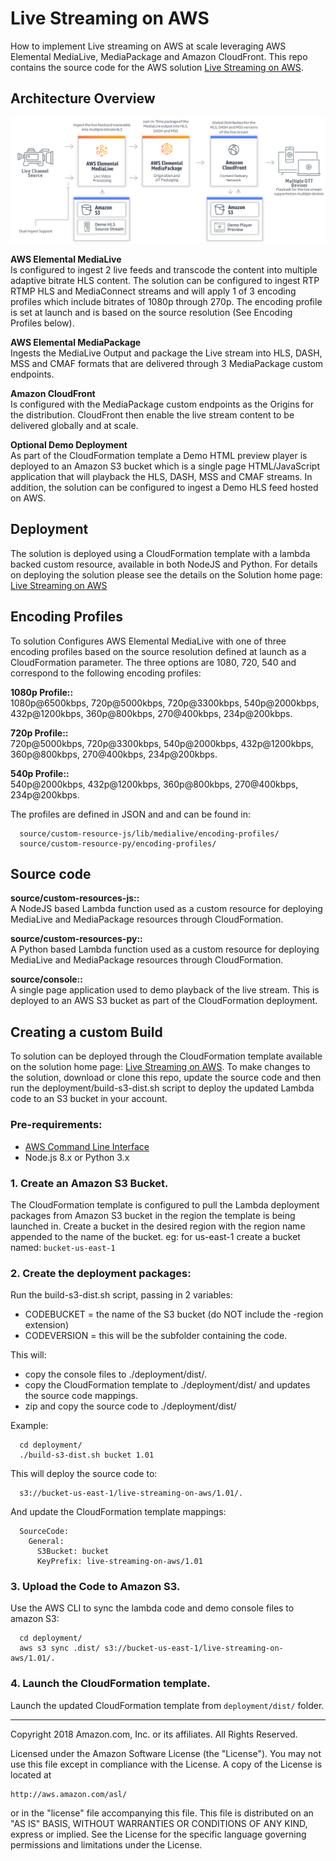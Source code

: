 # Live Streaming on AWS

How to implement Live streaming on AWS  at scale leveraging AWS Elemental MediaLive,  MediaPackage and Amazon CloudFront. This repo contains the source code for the AWS solution [Live Streaming on AWS](https://aws.amazon.com/solutions/live-streaming-on-aws/).

## Architecture Overview

![Architecture](architecture.png)

**AWS Elemental MediaLive**<br/>
Is configured to ingest 2 live feeds and transcode the content into multiple adaptive bitrate HLS content.  The solution can be configured to ingest RTP RTMP HLS and MediaConnect streams and will apply 1 of 3 encoding profiles which include bitrates of 1080p through 270p. The encoding profile is set at launch and is based on the source resolution (See Encoding Profiles below).

**AWS Elemental MediaPackage**<br/>
Ingests the MediaLive Output and package the Live stream into HLS, DASH, MSS and CMAF formats that are delivered through 3 MediaPackage custom endpoints.

**Amazon CloudFront**<br/>
Is configured with the MediaPackage custom endpoints as the Origins for the distribution. CloudFront then enable the live stream content to be delivered globally and at scale.

**Optional Demo Deployment**<br/>
As part of the CloudFormation template a Demo HTML preview player is deployed to an Amazon S3 bucket which is a single page HTML/JavaScript application that will playback the HLS, DASH, MSS and CMAF streams. In addition, the solution can be configured to ingest a Demo HLS feed hosted on AWS.   


## Deployment
The solution is deployed using a CloudFormation template with a lambda backed custom resource, available in both NodeJS and Python.
For details on deploying the solution please see the details on the Solution home page:  [Live Streaming on AWS](https://aws.amazon.com/solutions/live-streaming-on-aws/)

## Encoding Profiles
To solution Configures AWS Elemental MediaLive with one of three encoding profiles based on the source resolution defined at launch as a CloudFormation parameter. The three options are 1080, 720, 540 and correspond to the following encoding profiles:

**1080p Profile::**<br/>
1080p@6500kbps, 720p@5000kbps, 720p@3300kbps, 540p@2000kbps, 432p@1200kbps, 360p@800kbps, 270@400kbps, 234p@200kbps.

**720p Profile::**<br/>
720p@5000kbps, 720p@3300kbps, 540p@2000kbps, 432p@1200kbps, 360p@800kbps, 270@400kbps, 234p@200kbps.

**540p Profile::**<br/>
 540p@2000kbps, 432p@1200kbps, 360p@800kbps, 270@400kbps, 234p@200kbps.

The profiles are defined in JSON and and can be found in:
```
  source/custom-resource-js/lib/medialive/encoding-profiles/
  source/custom-resource-py/encoding-profiles/
```

## Source code

**source/custom-resources-js::**<br/>
A NodeJS based  Lambda function used as a custom resource for deploying MediaLive and MediaPackage resources through CloudFormation.

**source/custom-resources-py::**<br/>
A Python based  Lambda function used as a custom resource for deploying MediaLive and MediaPackage resources through CloudFormation.

**source/console::**<br/>
A single page application used to demo playback of the live stream. This is deployed to an AWS S3 bucket as part of the CloudFormation deployment.


## Creating a custom Build
To solution can be deployed through the CloudFormation template available on the solution home page: [Live Streaming on AWS](https://aws.amazon.com/solutions/live-streaming-on-aws/).
 To make changes to the solution, download or clone this repo, update the source code and then run the deployment/build-s3-dist.sh script to deploy the updated Lambda code to an S3 bucket in your account.

### Pre-requirements:
* [AWS Command Line Interface](https://aws.amazon.com/cli/)
* Node.js 8.x or Python 3.x

### 1. Create an Amazon S3 Bucket.
The CloudFormation template is configured to pull the Lambda deployment packages from Amazon S3 bucket in the region the template is being launched in. Create a bucket in the desired region with the region name appended to the name of the bucket. eg: for us-east-1 create a bucket named: ```bucket-us-east-1```

### 2. Create the deployment packages:
Run the build-s3-dist.sh script, passing in 2 variables:
* CODEBUCKET = the name of the S3 bucket (do NOT include the -region extension)
* CODEVERSION = this will be the subfolder containing the code.

This will:
* copy the console files to ./deployment/dist/.
* copy the CloudFormation template to ./deployment/dist/ and updates the source code mappings.
* zip and copy the source code to ./deployment/dist/

Example:
```
  cd deployment/
  ./build-s3-dist.sh bucket 1.01
```
 This will deploy the source code to:
```
  s3://bucket-us-east-1/live-streaming-on-aws/1.01/.
```
And update the CloudFormation template mappings:
```
  SourceCode:
    General:
      S3Bucket: bucket
      KeyPrefix: live-streaming-on-aws/1.01
```

 ### 3. Upload the Code to Amazon S3.

Use the AWS CLI to sync the lambda code and demo console files to amazon S3:

 ```
   cd deployment/
   aws s3 sync .dist/ s3://bucket-us-east-1/live-streaming-on-aws/1.01/.
 ```

 ### 4. Launch the CloudFormation template.

Launch the updated CloudFormation template from ```deployment/dist/``` folder.


***

Copyright 2018 Amazon.com, Inc. or its affiliates. All Rights Reserved.

Licensed under the Amazon Software License (the "License"). You may not use this file except in compliance with the License. A copy of the License is located at

    http://aws.amazon.com/asl/

or in the "license" file accompanying this file. This file is distributed on an "AS IS" BASIS, WITHOUT WARRANTIES OR CONDITIONS OF ANY KIND, express or implied. See the License for the specific language governing permissions and limitations under the License.
